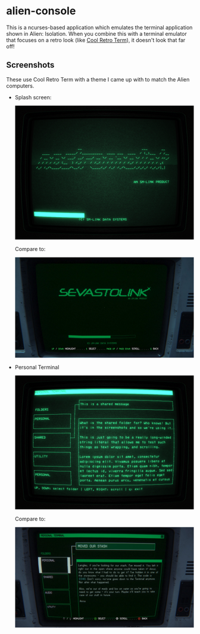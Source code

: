 alien-console
==============

This is a ncurses-based application which emulates the terminal application
shown in Alien: Isolation. When you combine this with a terminal emulator that
focuses on a retro look (like [Cool Retro Term][]), it doesn't look that far
off!

Screenshots
-----------

These use Cool Retro Term with a theme I came up with to match the Alien
computers.

- Splash screen:

  ![our](img/our-splash.png)

  Compare to:

  ![real](img/real-splash.jpg)

- Personal Terminal

  ![our](img/our-main.png)

  Compare to:

  ![real](img/real-main.jpg)

[Cool Retro Term]: https://github.com/Swordfish90/cool-retro-term
